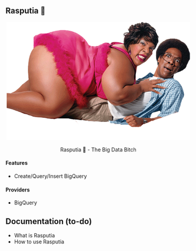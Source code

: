 <p align="center">
   <h2>Rasputia 💋</h2>
</p>

<p align="center">
    <img src="./docs/rasputia.png"></img> 
</p>

<p align="center">
   Rasputia 💋 - The Big Data Bitch
</p>


#### Features
- Create/Query/Insert BigQuery


#### Providers
- BigQuery


## Documentation (to-do)
- What is Rasputia
- How to use Rasputia